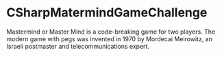 # CSharpMatermindGameChallenge
Mastermind or Master Mind is a code-breaking game for two players. The modern game with pegs was invented in 1970 by Mordecai Meirowitz, an Israeli postmaster and telecommunications expert.
